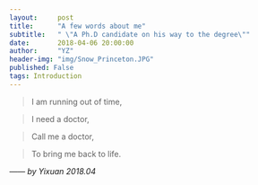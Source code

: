 ```yaml
---
layout:     post
title:      "A few words about me"
subtitle:   " \"A Ph.D candidate on his way to the degree\""
date:       2018-04-06 20:00:00
author:     "YZ"
header-img: "img/Snow_Princeton.JPG"
published: False
tags: Introduction
---
```


>I am running out of time,

>I need a doctor,

>Call me a doctor,

>To bring me back to life.

*—— by Yixuan 2018.04*
 
